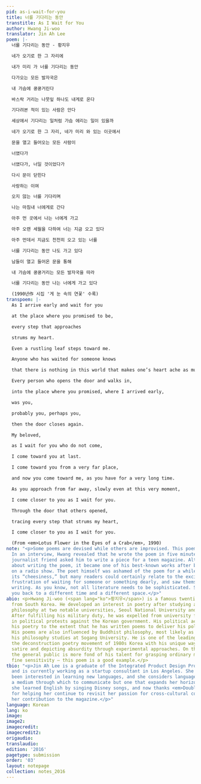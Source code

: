 ```yaml
---
pid: as-i-wait-for-you
title: 너를 기다리는 동안
transtitle: As I Wait for You
author: Hwang Ji-woo
translator: Jin Ah Lee
poem: |-
  너를 기다리는 동안 - 황지우

  네가 오기로 한 그 자리에

  내가 미리 가 너를 기다리는 동안

  다가오는 모든 발자국은

  내 가슴에 쿵쿵거린다

  바스락 거리는 나뭇잎 하나도 내게로 온다

  기다려본 적이 있는 사람은 안다

  세상에서 기다리는 일처럼 가슴 에리는 일이 있을까

  네가 오기로 한 그 자리, 네가 미리 와 있는 이곳에서

  문을 열고 들어오는 모든 사람이

  너였다가

  너였다가, 너일 것이었다가

  다시 문이 닫힌다

  사랑하는 이여

  오지 않는 너를 기다리며

  나는 마침내 너에게로 간다

  아주 먼 곳에서 나는 너에게 가고

  아주 오랜 세월을 다하여 너는 지금 오고 있다

  아주 먼데서 지금도 천천히 오고 있는 너를

  너를 기다리는 동안 나도 가고 있다

  남들이 열고 들어온 문을 통해

  내 가슴에 쿵쿵거리는 모든 발자국을 따라

  너를 기다리는 동안 나는 너에게 가고 있다

  (1990년作 시집 '게 눈 속의 연꽃' 수록)
transpoem: |-
  As I arrive early and wait for you

  at the place where you promised to be,

  every step that approaches

  strums my heart.

  Even a rustling leaf steps toward me.

  Anyone who has waited for someone knows

  that there is nothing in this world that makes one’s heart ache as much.

  Every person who opens the door and walks in,

  into the place where you promised, where I arrived early,

  was you,

  probably you, perhaps you,

  then the door closes again.

  My beloved,

  as I wait for you who do not come,

  I come toward you at last.

  I come toward you from a very far place,

  and now you come toward me, as you have for a very long time.

  As you approach from far away, slowly even at this very moment,

  I come closer to you as I wait for you.

  Through the door that others opened,

  tracing every step that strums my heart,

  I come closer to you as I wait for you.

  (From <em>Lotus Flower in the Eyes of a Crab</em>, 1990)
note: "<p>Some poems are devised while others are improvised. This poem is the latter.
  In an interview, Hwang revealed that he wrote the poem in five minutes when his
  journalist friend asked him to write a piece for a teen magazine. Although he forgot
  about writing the poem, it became one of his best-known works after being recited
  on a radio show. The poet himself was ashamed of the poem for a while because of
  its “cheesiness,” but many readers could certainly relate to the excitement and
  frustration of waiting for someone or something dearly, and saw themselves in his
  writing. As you know, not all literature needs to be sophisticated. Some just brings
  you back to a different time and a different space.</p>"
abio: <p>Hwang Ji-woo (<span lang="ko">황지우</span>) is a famous twentieth-century poet
  from South Korea. He developed an interest in poetry after studying aesthetics and
  philosophy at two notable universities, Seoul National University and Sogang University.
  After fulfilling his military duty, he was expelled from university for participating
  in political protests against the Korean government. His political activism influenced
  his poetry to the extent that he has written poems to deliver his political message.
  His poems are also influenced by Buddhist philosophy, most likely as a result of
  his philosophy studies at Sogang University. He is one of the leading figures of
  the deconstruction poetry movement of 1980s Korea with his unique way of utilizing
  satire and depicting absurdity through experimental approaches. On the other hand,
  the general public is more fond of his talent for grasping ordinary moments with
  fine sensitivity — this poem is a good example.</p>
tbio: "<p>Jin Ah Lee is a graduate of the Integrated Product Design Program at Penn
  and is currently working as a startup consultant in Los Angeles. She has always
  been interested in learning new languages, and she considers language not only as
  a medium through which to communicate but one that expands her horizons. As a child,
  she learned English by singing Disney songs, and now thanks <em>DoubleSpeak</em>
  for helping her continue to revisit her passion for cross-cultural connection through
  her contribution to the magazine.</p>"
language: Korean
lang: ko
image:
image2:
imagecredit:
imagecredit2:
origaudio:
translaudio:
edition: '2016'
pagetype: submission
order: '03'
layout: notepage
collection: notes_2016
---
```

